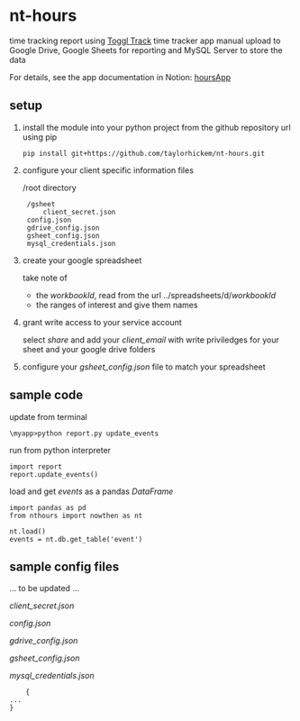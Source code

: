 # nt-hours
time tracking report using [Toggl Track](https://track.toggl.com/timer) time tracker app manual upload to Google Drive, Google Sheets for reporting and MySQL Server to store the data

For details, see the app documentation in Notion: [hoursApp](https://rightful-sweater-058.notion.site/hoursApp-1bb08e7c9e8d45b38fb832a3b3422771)

## setup

1. install the module into your python project from the github repository url using pip

     `pip install git+https://github.com/taylorhickem/nt-hours.git`

2. configure your client specific information files 

     /root directory
     
        /gsheet
            client_secret.json
        config.json
        gdrive_config.json 
        gsheet_config.json
        mysql_credentials.json 
 
                 
3. create your google spreadsheet

    take note of 
    * the _workbookId_, read from the url ../spreadsheets/d/_workbookId_
    * the ranges of interest and give them names

4. grant write access to your service account

   select _share_ and add your _client_email_ with write priviledges for your sheet and your google drive folders

6. configure your _gsheet_config.json_ file to match your spreadsheet

## sample code

update from terminal

`\myapp>python report.py update_events`

run from python interpreter

```
import report
report.update_events()
```

load and get _events_ as a pandas _DataFrame_

```
import pandas as pd
from nthours import nowthen as nt

nt.load()
events = nt.db.get_table('event')
```

## sample config files

 ... to be updated ...

  _client_secret.json_

  _config.json_

  _gdrive_config.json_

  _gsheet_config.json_

  _mysql_credentials.json_ 
    
```
    {
... 
}
```

